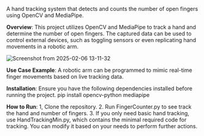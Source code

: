 A hand tracking system that detects and counts the number of open fingers using OpenCV and MediaPipe.

**Overview**:
This project utilizes OpenCV and MediaPipe to track a hand and determine the number of open fingers. The captured data can be used to control external devices, such as toggling sensors or even replicating hand movements in a robotic arm.

![Screenshot from 2025-02-06 13-11-32](https://github.com/user-attachments/assets/bd3eb1d1-deba-46ed-b918-e7d406835f01)

**Use Case Example**:
A robotic arm can be programmed to mimic real-time finger movements based on live tracking data.

**Installation**:
Ensure you have the following dependencies installed before running the project. 
pip install opencv-python mediapipe

**How to Run**:
1, Clone the repository.
2. Run FingerCounter.py to see track the hand and number of fingers.
3. If you only need basic hand tracking, use HandTrackingMin.py, which contains the minimal required code for tracking. You can modify it based on your needs to perform further actions.
